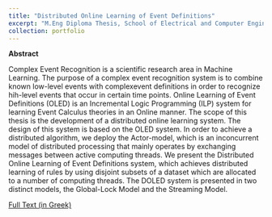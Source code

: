 ```yaml
---
title: "Distributed Online Learning of Event Definitions"
excerpt: "M.Eng Diploma Thesis, School of Electrical and Computer Engineering, National Technical University of Athens, 2017"
collection: portfolio
---
```

****Abstract****

Complex Event Recognition is a scientific research area in Machine Learning. The purpose of a complex event recognition system is to combine known low-level events with complexevent definitions in order to recognize hih-level events that occur in certain time points. Online Learning of Event Definitions (OLED) is an Incremental Logic Programming (ILP) system for learning Event Calculus theories in an Online manner. The scope of this thesis is the development of a distributed online learning system. The design of this system is based on the OLED system. In order to achieve a distributed algorithm, we deploy the Actor-model, which is an inconcurrent model of distributed processing that mainly operates by exchanging messages between active computing threads. We present the Distributed Online Learning of Event Definitions system, which achieves distributed learning of rules by using disjoint subsets of a dataset which are allocated to a number of computing threads. The DOLED system is presented in two distinct models, the Global-Lock Model and the Streaming Model.

[Full Text (in Greek)](https://www.dropbox.com/s/h1n7fnjwysk65aq/%CE%9A%CE%91%CE%A4%CE%91%CE%9D%CE%95%CE%9C%CE%97%CE%9C%CE%95%CE%9D%CE%97%20%CE%9C%CE%91%CE%98%CE%97%CE%A3%CE%97%20%CE%9F%CE%A1%CE%99%CE%A3%CE%9C%CE%A9%CE%9D%20%CE%93%CE%95%CE%93%CE%9F%CE%9D%CE%9F%CE%A4%CE%A9%CE%9D%20%CE%A3%CE%95%20%CE%A0%CE%A1%CE%91%CE%93%CE%9C%CE%91%CE%A4%CE%99%CE%9A%CE%9F%20%CE%A7%CE%A1%CE%9F%CE%9D%CE%9F%20%CE%9C%CE%95%20%CE%A4%CE%97%20%CE%A7%CE%A1%CE%97%CE%A3%CE%97%20%CE%94%CE%A1%CE%91%CE%A3%CE%A4%CE%A9%CE%9D.pdf?dl=0)
